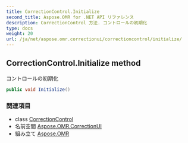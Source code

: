 ```yaml
---
title: CorrectionControl.Initialize
second_title: Aspose.OMR for .NET API リファレンス
description: CorrectionControl 方法. コントロールの初期化
type: docs
weight: 20
url: /ja/net/aspose.omr.correctionui/correctioncontrol/initialize/
---
```

## CorrectionControl.Initialize method

コントロールの初期化

```csharp
public void Initialize()
```

### 関連項目

* class [CorrectionControl](../)
* 名前空間 [Aspose.OMR.CorrectionUI](../../correctioncontrol/)
* 組み立て [Aspose.OMR](../../../)


